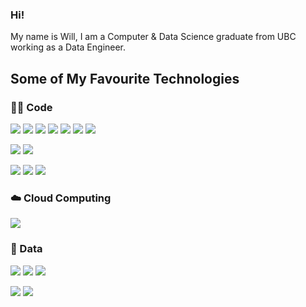 ### Hi!

My name is Will, I am a Computer & Data Science graduate from UBC working as a Data Engineer.

## Some of My Favourite Technologies

### 👨‍💻 Code

![](https://img.shields.io/badge/Language-Python-informational?style=flat&logo=python&logoColor=white&color=3776AB)
![](https://img.shields.io/badge/Library-Pandas-informational?style=flat&logo=pandas&logoColor=white&color=3776AB)
![](https://img.shields.io/badge/Library-Seaborn-informational?style=flat&logo=seaborn&logoColor=white&color=3776AB)
![](https://img.shields.io/badge/Framework-Django-informational?style=flat&logo=django&logoColor=white&color=3776AB)
![](https://img.shields.io/badge/Platform-Jupyter-informational?style=flat&logo=jupyter&logoColor=white&color=3776AB)
![](https://img.shields.io/badge/Library-NLTK-informational?style=flatlogoColor=white&color=3776AB)
![](https://img.shields.io/badge/Library-ScikitLearn-informational?style=flat&logo=scikit-learn&logoColor=white&color=3776AB)

![](https://img.shields.io/badge/Language-Java-informational?style=flat&logo=Java&logoColor=white&color=007396)
![](https://img.shields.io/badge/Framework-JUnit-informational?style=flat&logoColor=white&color=007396)

![](https://img.shields.io/badge/Language-JavaScript-informational?style=flat&logo=javascript&logoColor=white&color=F7DF1E)
![](https://img.shields.io/badge/Platform-Node.js-informational?style=flat&logo=node.js&logoColor=white&color=F7DF1E)
![](https://img.shields.io/badge/Framework-Express-informational?style=flat&logo=node.js&logoColor=white&color=F7DF1E)


### ☁️ Cloud Computing

![](https://img.shields.io/badge/Cloud-GoogleCloud-informational?style=flat&logo=googlecloud&logoColor=white&color=4285F4)

### 💾 Data

![](https://img.shields.io/badge/Warehouse-BigQuery-informational?style=flat&logo=googlecloud&logoColor=white&color=4285F4)
![](https://img.shields.io/badge/Database-MySQL-informational?style=flat&logo=mysql&logoColor=white&color=4479A1)
![](https://img.shields.io/badge/Database-PostgreSQL-informational?style=flat&logo=postgresql&logoColor=white&color=4169E1)

![](https://img.shields.io/badge/Analytics-Tableau-informational?style=flat&logo=tableau&logoColor=white&color=E97627)
![](https://img.shields.io/badge/Analytics-Sisense-informational?style=flat&logoColor=white&color=ffcb05)
